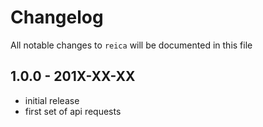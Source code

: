 # Changelog

All notable changes to `reica` will be documented in this file

## 1.0.0 - 201X-XX-XX

- initial release
- first set of api requests
